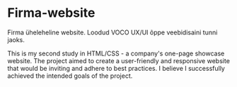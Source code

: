 # Firma-website
Firma üheleheline website. Loodud VOCO UX/UI õppe veebidisaini tunni jaoks. 

This is my second study in HTML/CSS - a company's one-page showcase website.
The project aimed to create a user-friendly and responsive website that would be inviting and adhere to best practices. I believe I successfully achieved the intended goals of the project.

